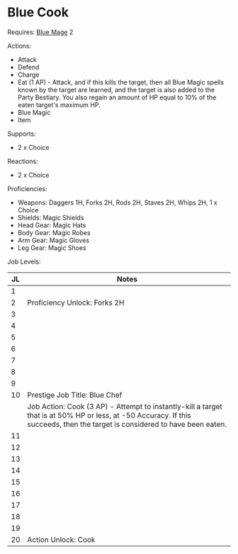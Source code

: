 # Blue Cook

Requires: [Blue Mage](/Jobs/JobDetails/BlueMage.md) 2

Actions:

- Attack
- Defend
- Charge
- Eat (1 AP) - Attack, and if this kills the target, then all Blue Magic spells known by the target are learned, and the target is also added to the Party Bestiary. You also regain an amount of HP equal to 10% of the eaten target's maximum HP.
- Blue Magic
- Item

Supports:

- 2 x Choice

Reactions:

- 2 x Choice

Proficiencies:

- Weapons: Daggers 1H, Forks 2H, Rods 2H, Staves 2H, Whips 2H, 1 x Choice
- Shields: Magic Shields
- Head Gear: Magic Hats
- Body Gear: Magic Robes
- Arm Gear: Magic Gloves
- Leg Gear: Magic Shoes

Job Levels:

| JL | Notes |
| --- | --- |
| 1 | 
| 2 | Proficiency Unlock: Forks 2H
| 3 | 
| 4 | 
| 5 | 
| 6 | 
| 7 | 
| 8 | 
| 9 | 
| 10 | Prestige Job Title: Blue Chef
|    | Job Action: Cook (3 AP) - Attempt to instantly-kill a target that is at 50% HP or less, at -50 Accuracy. If this succeeds, then the target is considered to have been eaten.
| 11 | 
| 12 | 
| 13 | 
| 14 | 
| 15 | 
| 16 | 
| 17 | 
| 18 | 
| 19 | 
| 20 | Action Unlock: Cook
